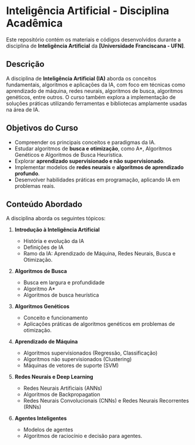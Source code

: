 # Inteligência Artificial - Disciplina Acadêmica

Este repositório contém os materiais e códigos desenvolvidos durante a disciplina de **Inteligência Artificial** da **[Universidade Franciscana - UFN]**.

## Descrição

A disciplina de **Inteligência Artificial (IA)** aborda os conceitos fundamentais, algoritmos e aplicações da IA, com foco em técnicas como aprendizado de máquina, redes neurais, algoritmos de busca, algoritmos genéticos, entre outros. O curso também explora a implementação de soluções práticas utilizando ferramentas e bibliotecas amplamente usadas na área de IA.

## Objetivos do Curso

- Compreender os principais conceitos e paradigmas da IA.
- Estudar algoritmos de **busca e otimização**, como A*, Algoritmos Genéticos e Algoritmos de Busca Heurística.
- Explorar **aprendizado supervisionado e não supervisionado**.
- Implementar modelos de **redes neurais** e **algoritmos de aprendizado profundo**.
- Desenvolver habilidades práticas em programação, aplicando IA em problemas reais.

## Conteúdo Abordado

A disciplina aborda os seguintes tópicos:

1. **Introdução à Inteligência Artificial**  
   - História e evolução da IA  
   - Definições de IA  
   - Ramo da IA: Aprendizado de Máquina, Redes Neurais, Busca e Otimização.

2. **Algoritmos de Busca**  
   - Busca em largura e profundidade  
   - Algoritmo A*  
   - Algoritmos de busca heurística

3. **Algoritmos Genéticos**  
   - Conceito e funcionamento  
   - Aplicações práticas de algoritmos genéticos em problemas de otimização.

4. **Aprendizado de Máquina**  
   - Algoritmos supervisionados (Regressão, Classificação)  
   - Algoritmos não supervisionados (Clustering)  
   - Máquinas de vetores de suporte (SVM)

5. **Redes Neurais e Deep Learning**  
   - Redes Neurais Artificiais (ANNs)  
   - Algoritmos de Backpropagation  
   - Redes Neurais Convolucionais (CNNs) e Redes Neurais Recorrentes (RNNs)

7. **Agentes Inteligentes**  
   - Modelos de agentes  
   - Algoritmos de raciocínio e decisão para agentes.
